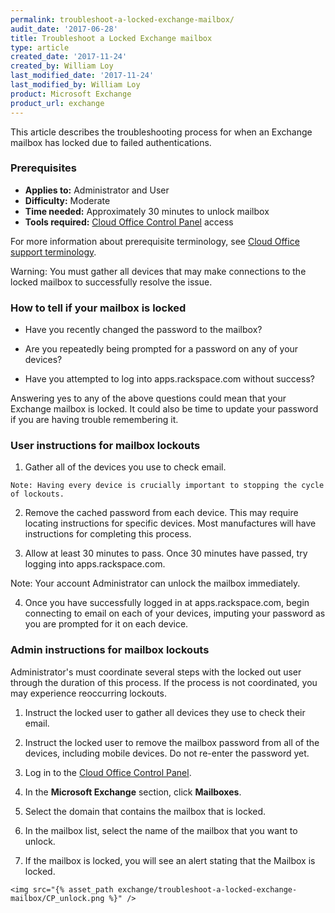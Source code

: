 ```yaml
---
permalink: troubleshoot-a-locked-exchange-mailbox/
audit_date: '2017-06-28'
title: Troubleshoot a Locked Exchange mailbox
type: article
created_date: '2017-11-24'
created_by: William Loy
last_modified_date: '2017-11-24'
last_modified_by: William Loy
product: Microsoft Exchange
product_url: exchange
---
```


This article describes the troubleshooting process for when an Exchange mailbox has locked due to failed authentications.


### Prerequisites

- **Applies to:** Administrator and User
- **Difficulty:** Moderate
- **Time needed:**  Approximately 30 minutes to unlock mailbox
- **Tools required:** [Cloud Office Control Panel](https://cp.rackspace.com) access

For more information about prerequisite terminology, see [Cloud Office support terminology](/how-to/cloud-office-support-terminology).

Warning: You must gather all devices that may make connections to the locked mailbox to successfully resolve the issue.

### How to tell if your mailbox is locked

- Have you recently changed the password to the mailbox?

- Are you repeatedly being prompted for a password on any of your devices?

- Have you attempted to log into apps.rackspace.com without success?

Answering yes to any of the above questions could mean that your Exchange mailbox is locked. It could also be time to update your password if you are having trouble remembering it.


### User instructions for mailbox lockouts

  1. Gather all of the devices you use to check email.

    Note: Having every device is crucially important to stopping the cycle of lockouts.

  2. Remove the cached password from each device. This may require locating instructions for specific devices. Most manufactures will have instructions for completing this process.

  3. Allow at least 30 minutes to pass. Once 30 minutes have passed, try logging into apps.rackspace.com.

   Note: Your account Administrator can unlock the mailbox immediately.

  4. Once you have successfully logged in at apps.rackspace.com, begin connecting to email on each of your devices, imputing your password as you are prompted for it on each device.


### Admin instructions for mailbox lockouts

Administrator's must coordinate several steps with the locked out user through the duration of this process. If the process is not coordinated, you may experience reoccurring lockouts. 

  1. Instruct the locked user to gather all devices they use to check their email.

  2. Instruct the locked user to remove the mailbox password from all of the devices, including mobile devices. Do not re-enter the password yet.

  3. Log in to the [Cloud Office Control Panel](https://cp.rackspace.com).
  4. In the **Microsoft Exchange** section, click **Mailboxes**.
  5. Select the domain that contains the mailbox that is locked.
  6. In the mailbox list, select the name of the mailbox that you want to unlock.
  7. If the mailbox is locked, you will see an alert stating that the Mailbox is locked.

    <img src="{% asset_path exchange/troubleshoot-a-locked-exchange-mailbox/CP_unlock.png %}" />
